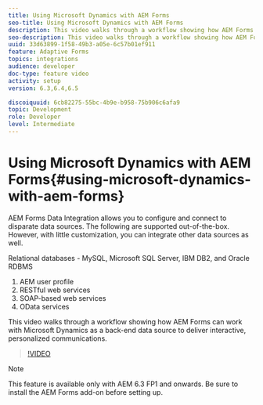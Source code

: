 ```yaml
---
title: Using Microsoft Dynamics with AEM Forms
seo-title: Using Microsoft Dynamics with AEM Forms
description: This video walks through a workflow showing how AEM Forms can work with Microsoft Dynamics as a back-end data source to deliver interactive, personalized communications.
seo-description: This video walks through a workflow showing how AEM Forms can work with Microsoft Dynamics as a back-end data source to deliver interactive, personalized communications.
uuid: 33d63899-1f58-49b3-a05e-6c57b01ef911
feature: Adaptive Forms
topics: integrations
audience: developer
doc-type: feature video
activity: setup
version: 6.3,6.4,6.5

discoiquuid: 6cb82275-55bc-4b9e-b958-75b906c6afa9
topic: Development
role: Developer
level: Intermediate
---
```


# Using Microsoft Dynamics with AEM Forms{#using-microsoft-dynamics-with-aem-forms}

AEM Forms Data Integration allows you to configure and connect to disparate data sources. The following are supported out-of-the-box. However, with little customization, you can integrate other data sources as well.

Relational databases - MySQL, Microsoft SQL Server, IBM DB2, and Oracle RDBMS
1. AEM user profile
1. RESTful web services
1. SOAP-based web services
1. OData services

This video walks through a workflow showing how AEM Forms can work with Microsoft Dynamics as a back-end data source to deliver interactive, personalized communications.

>[!VIDEO](https://video.tv.adobe.com/v/20971?quality=9&learn=on)

>[!NOTE]
>
>This feature is available only with AEM 6.3 FP1 and onwards. Be sure to install the AEM Forms add-on before setting up.

